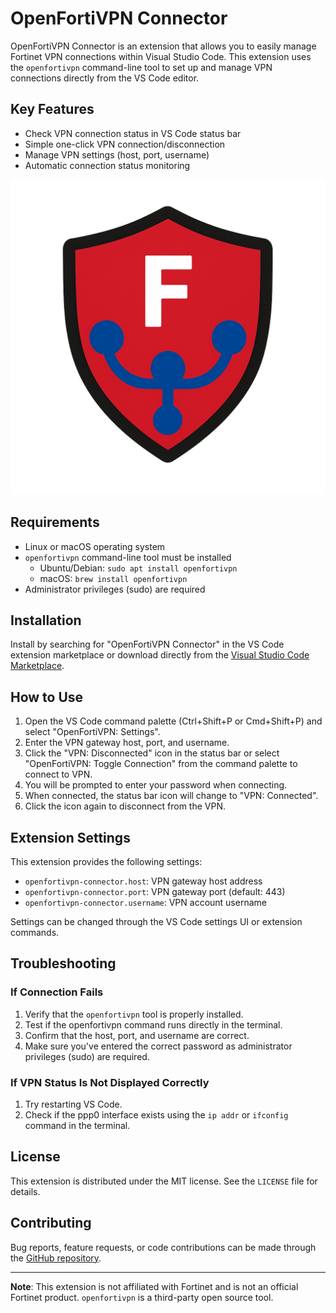 # OpenFortiVPN Connector

OpenFortiVPN Connector is an extension that allows you to easily manage Fortinet VPN connections within Visual Studio Code. This extension uses the `openfortivpn` command-line tool to set up and manage VPN connections directly from the VS Code editor.

## Key Features

- Check VPN connection status in VS Code status bar
- Simple one-click VPN connection/disconnection
- Manage VPN settings (host, port, username)
- Automatic connection status monitoring

![OpenFortiVPN Connector Preview](images/openfortivpn-connector.png)

## Requirements

- Linux or macOS operating system
- `openfortivpn` command-line tool must be installed
  - Ubuntu/Debian: `sudo apt install openfortivpn`
  - macOS: `brew install openfortivpn`
- Administrator privileges (sudo) are required

## Installation

Install by searching for "OpenFortiVPN Connector" in the VS Code extension marketplace or download directly from the [Visual Studio Code Marketplace](https://marketplace.visualstudio.com).

## How to Use

1. Open the VS Code command palette (Ctrl+Shift+P or Cmd+Shift+P) and select "OpenFortiVPN: Settings".
2. Enter the VPN gateway host, port, and username.
3. Click the "VPN: Disconnected" icon in the status bar or select "OpenFortiVPN: Toggle Connection" from the command palette to connect to VPN.
4. You will be prompted to enter your password when connecting.
5. When connected, the status bar icon will change to "VPN: Connected".
6. Click the icon again to disconnect from the VPN.

## Extension Settings

This extension provides the following settings:

* `openfortivpn-connector.host`: VPN gateway host address
* `openfortivpn-connector.port`: VPN gateway port (default: 443)
* `openfortivpn-connector.username`: VPN account username

Settings can be changed through the VS Code settings UI or extension commands.

## Troubleshooting

### If Connection Fails

1. Verify that the `openfortivpn` tool is properly installed.
2. Test if the openfortivpn command runs directly in the terminal.
3. Confirm that the host, port, and username are correct.
4. Make sure you've entered the correct password as administrator privileges (sudo) are required.

### If VPN Status Is Not Displayed Correctly

1. Try restarting VS Code.
2. Check if the ppp0 interface exists using the `ip addr` or `ifconfig` command in the terminal.

## License

This extension is distributed under the MIT license. See the `LICENSE` file for details.

## Contributing

Bug reports, feature requests, or code contributions can be made through the [GitHub repository](https://github.com/yourusername/openfortivpn-connector).

---

**Note**: This extension is not affiliated with Fortinet and is not an official Fortinet product. `openfortivpn` is a third-party open source tool.